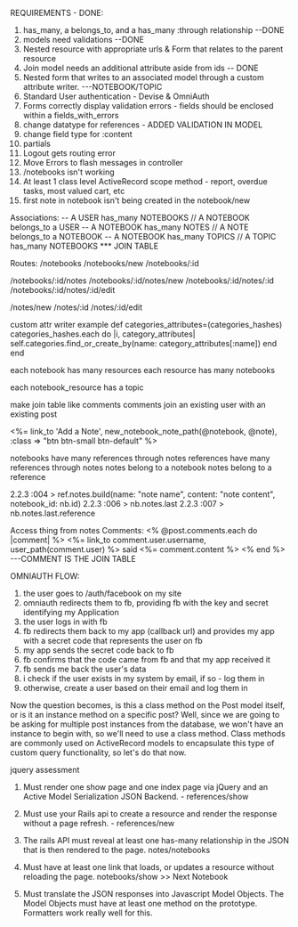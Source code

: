 REQUIREMENTS - DONE:
1) has_many, a belongs_to, and a has_many :through relationship --DONE
2) models need validations --DONE
3) Nested resource with appropriate urls & Form that relates to the parent resource
4) Join model needs an additional attribute aside from ids -- DONE
5) Nested form that writes to an associated model through a custom attribute writer. ---NOTEBOOK/TOPIC
6) Standard User authentication - Devise & OmniAuth
7) Forms correctly display validation errors - fields should be enclosed within a fields_with_errors
8) change datatype for references - ADDED VALIDATION IN MODEL
9) change field type for :content
10) partials
11) Logout gets routing error
12) Move Errors to flash messages in controller
13) /notebooks isn't working
14) At least 1 class level ActiveRecord scope method - report, overdue tasks, most valued cart, etc
15) first note in notebook isn't being created in the notebook/new



Associations:
-- A USER has_many NOTEBOOKS // A NOTEBOOK belongs_to a USER
-- A NOTEBOOK has_many NOTES // A NOTE belongs_to a NOTEBOOK
-- A NOTEBOOK has_many TOPICS // A TOPIC has_many NOTEBOOKS *** JOIN TABLE


Routes:
/notebooks
/notebooks/new
/notebooks/:id

/notebooks/:id/notes
/notebooks/:id/notes/new
/notebooks/:id/notes/:id
/notebooks/:id/notes/:id/edit

/notes/new
/notes/:id
/notes/:id/edit



custom attr writer example
def categories_attributes=(categories_hashes)
  categories_hashes.each do |i, category_attributes|
    self.categories.find_or_create_by(name: category_attributes[:name])
  end
end


each notebook has many resources
each resource has many notebooks

each notebook_resource has a topic

make join table like comments
comments join an existing user with an existing post


<%= link_to 'Add a Note', new_notebook_note_path(@notebook, @note), :class => "btn btn-small btn-default" %>

notebooks have many references through notes
references have many references through notes
notes belong to a notebook
notes belong to a reference


2.2.3 :004 > ref.notes.build(name: "note name", content: "note content", notebook_id: nb.id)
2.2.3 :006 > nb.notes.last
2.2.3 :007 > nb.notes.last.reference


Access thing from notes
Comments:
  <% @post.comments.each do |comment| %>
    <%= link_to comment.user.username, user_path(comment.user) %> said
    <%= comment.content %>
  <% end %> ---COMMENT IS THE JOIN TABLE


OMNIAUTH FLOW:

1) the user goes to /auth/facebook on my site
2) omniauth redirects them to fb, providing fb with the key and secret identifying my Application
3) the user logs in with fb
4) fb redirects them back to my app (callback url) and provides my app with a secret code that represents the user on fb
5) my app sends the secret code back to fb
6) fb confirms that the code came from fb and that my app received it
7) fb sends me back the user's data
8) i check if the user exists in my system by email, if so - log them in
9) otherwise, create a user based on their email and log them in


Now the question becomes, is this a class method on the Post model itself, or is it an instance method on a specific post?
Well, since we are going to be asking for multiple post instances from the database, we won't have an instance to begin with, so we'll need to use a class method.
Class methods are commonly used on ActiveRecord models to encapsulate this type of custom query functionality, so let's do that now.


jquery assessment
1) Must render one show page and one index page via jQuery and an Active Model Serialization JSON Backend. - references/show

2) Must use your Rails api to create a resource and render the response without a page refresh. - references/new

3) The rails API must reveal at least one has-many relationship in the JSON that is then rendered to the page. notes/notebooks

4) Must have at least one link that loads, or updates a resource without reloading the page. notebooks/show >> Next Notebook

5) Must translate the JSON responses into Javascript Model Objects. The Model Objects must have at least one method on the prototype. Formatters work really well for this.
